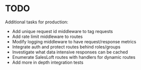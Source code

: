 # TODO

Additional tasks for production:

* Add unique request id middleware to tag requests
* Add rate limit middleware to routes
* Modify logging middleware to have request/response metrics
* Integrate auth and protect routes behind roles/groups
* Investigate what data intensive responses can be cached
* Enumerate SalesLoft routes with handlers for dynamic routes
* Add more in depth integration tests
